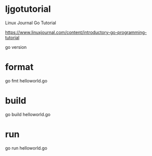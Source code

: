 # ljgotutorial

Linux Journal Go Tutorial

https://www.linuxjournal.com/content/introductory-go-programming-tutorial

go version

# format
go fmt helloworld.go

# build
go build helloworld.go

# run
go run helloworld.go

